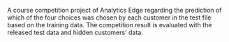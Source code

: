A course competition project of Analytics Edge regarding the prediction of which of the four choices was chosen by each customer in the test file based on the training data. The competition result is evaluated with the released test data and hidden customers' data. 